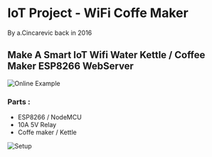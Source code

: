 # IoT Project - WiFi Coffe Maker

By a.Cincarevic back in 2016

## Make A Smart IoT Wifi Water Kettle / Coffee Maker ESP8266 WebServer


![Online Example](https://apps.app5.se/coffe/)


### Parts : 
- ESP8266 / NodeMCU
- 10A 5V Relay 
- Coffe maker / Kettle


![Setup](https://github.com/aleksson/iot-coffemaker/blob/master/img.jpg?raw=true "Setup")